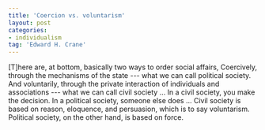 ```yaml
---
title: 'Coercion vs. voluntarism'
layout: post
categories:
- individualism
tag: 'Edward H. Crane'
---
```


\[T\]here are, at bottom, basically two ways to order social affairs, Coercively, through the mechanisms of the state --- what we can call political society. And voluntarily, through the private interaction of individuals and associations --- what we can call civil society ... In a civil society, you make the decision. In a political society, someone else does ... Civil society is based on reason, eloquence, and persuasion, which is to say voluntarism. Political society, on the other hand, is based on force.